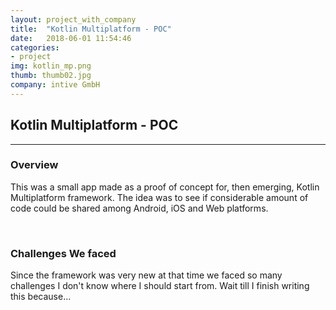 ```yaml
---
layout: project_with_company
title:  "Kotlin Multiplatform - POC"
date:   2018-06-01 11:54:46
categories:
- project
img: kotlin_mp.png
thumb: thumb02.jpg
company: intive GmbH
---
```

## Kotlin Multiplatform - POC
------------

### Overview
This was a small app made as a proof of concept for, then emerging, Kotlin Multiplatform framework. The idea was to see if considerable amount of code could be shared among Android, iOS and Web platforms.

<br>

### Challenges We faced
Since the framework was very new at that time we faced so many challenges I don't know where I should start from. Wait till I finish writing this because...